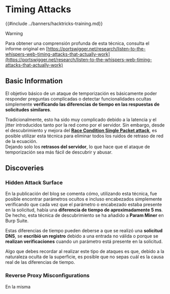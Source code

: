 # Timing Attacks

{{#include ../banners/hacktricks-training.md}}

> [!WARNING]
> Para obtener una comprensión profunda de esta técnica, consulta el informe original en [https://portswigger.net/research/listen-to-the-whispers-web-timing-attacks-that-actually-work](https://portswigger.net/research/listen-to-the-whispers-web-timing-attacks-that-actually-work)

## Basic Information

El objetivo básico de un ataque de temporización es básicamente poder responder preguntas complicadas o detectar funcionalidades ocultas simplemente **verificando las diferencias de tiempo en las respuestas de solicitudes similares**.

Tradicionalmente, esto ha sido muy complicado debido a la latencia y el jitter introducidos tanto por la red como por el servidor. Sin embargo, desde el descubrimiento y mejora del [**Race Condition Single Packet attack**](race-condition.md#http-2-single-packet-attack-vs.-http-1.1-last-byte-synchronization), es posible utilizar esta técnica para eliminar todos los ruidos de retraso de red de la ecuación.\
Dejando solo los **retrasos del servidor**, lo que hace que el ataque de temporización sea más fácil de descubrir y abusar.

## Discoveries

### Hidden Attack Surface

En la publicación del blog se comenta cómo, utilizando esta técnica, fue posible encontrar parámetros ocultos e incluso encabezados simplemente verificando que cada vez que el parámetro o encabezado estaba presente en la solicitud, había una **diferencia de tiempo de aproximadamente 5 ms**. De hecho, esta técnica de descubrimiento se ha añadido a **Param Miner** en Burp Suite.

Estas diferencias de tiempo pueden deberse a que se realizó una **solicitud DNS**, se **escribió un registro** debido a una entrada no válida o porque se **realizan verificaciones** cuando un parámetro está presente en la solicitud.

Algo que debes recordar al realizar este tipo de ataques es que, debido a la naturaleza oculta de la superficie, es posible que no sepas cuál es la causa real de las diferencias de tiempo.

### Reverse Proxy Misconfigurations

En la misma
